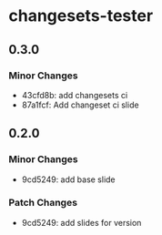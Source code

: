 # changesets-tester

## 0.3.0

### Minor Changes

- 43cfd8b: add changesets ci
- 87a1fcf: Add changeset ci slide

## 0.2.0

### Minor Changes

- 9cd5249: add base slide

### Patch Changes

- 9cd5249: add slides for version
